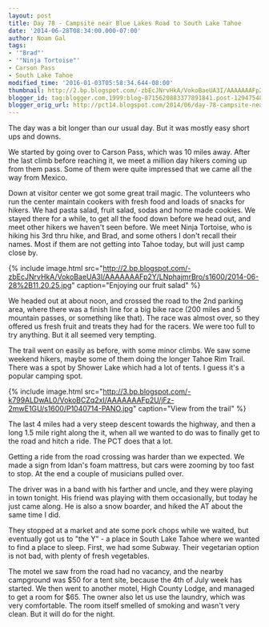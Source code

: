 ```yaml
---
layout: post
title: Day 78 - Campsite near Blue Lakes Road to South Lake Tahoe
date: '2014-06-28T08:34:00.000-07:00'
author: Noam Gal
tags:
- '"Brad"'
- '"Ninja Tortoise"'
- Carson Pass
- South Lake Tahoe
modified_time: '2016-01-03T05:58:34.644-08:00'
thumbnail: http://2.bp.blogspot.com/-zbEcJNrvHkA/VokoBaeUA3I/AAAAAAAFp2Y/LNphajmrBro/s72-c/2014-06-28%2B11.20.25.jpg
blogger_id: tag:blogger.com,1999:blog-8715620883377891841.post-1294754824091050618
blogger_orig_url: http://pct14.blogspot.com/2014/06/day-78-campsite-near-blue-lakes-road-to.html
---
```

The day was a bit longer than our usual day. But it was mostly easy short ups and downs.

We started by going over to Carson Pass, which was 10 miles away. After the last climb before reaching it, we meet a million day hikers coming up from them pass. Some of them were quite impressed that we came all the way from Mexico.

Down at visitor center we got some great trail magic. The volunteers who run the center maintain cookers with fresh food and loads of snacks for hikers. We had pasta salad, fruit salad, sodas and home made cookies. We stayed there for a while, to get all the food down before we head out, and meet other hikers we haven't seen before. We meet Ninja Tortoise, who is hiking his 3rd thru hike, and Brad, and some others I don't recall their names. Most if them are not getting into Tahoe today, but will just camp close by.

{% include image.html src="http://2.bp.blogspot.com/-zbEcJNrvHkA/VokoBaeUA3I/AAAAAAAFp2Y/LNphajmrBro/s1600/2014-06-28%2B11.20.25.jpg" caption="Enjoying our fruit salad" %}

We headed out at about noon, and crossed the road to the 2nd parking area, where there was a finish line for a big bike race (200 miles and 5 mountain passes, or something like that). The race was almost over, so they offered us fresh fruit and treats they had for the racers. We were too full to try anything. But it all seemed very tempting.

The trail went on easily as before, with some minor climbs. We saw some weekend hikers, maybe some of them doing the longer Tahoe Rim Trail. There was a spot by Shower Lake which had a lot of tents. I guess it's a popular camping spot.

{% include image.html src="http://3.bp.blogspot.com/-k799ALDwAL0/VokoBCZq2xI/AAAAAAAFp2U/jFz-2mwE1GU/s1600/P1040714-PANO.jpg" caption="View from the trail" %}

The last 4 miles had a very steep descent towards the highway, and then a long 1.5 mile right along the it, when all we wanted to do was to finally get to the road and hitch a ride. The PCT does that a lot.

Getting a ride from the road crossing was harder than we expected. We made a sign from Idan's foam mattress, but cars were zooming by too fast to stop. At the end a couple of musicians pulled over.

The driver was in a band with his farther and uncle, and they were playing in town tonight. His friend was playing with them occasionally, but today he just came along. He is also a snow boarder, and hiked the AT about the same time I did.

They stopped at a market and ate some pork chops while we waited, but eventually got us to "the Y" - a place in South Lake Tahoe where we wanted to find a place to sleep. First, we had some Subway. Their vegetarian option is not bad, with plenty of fresh vegetables.

The motel we saw from the road had no vacancy, and the nearby campground was $50 for a tent site, because the 4th of July week has started. We then went to another motel, High County Lodge, and managed to get a room for $65. The owner also let us use the laundry, which was very comfortable. The room itself smelled of smoking and wasn't very clean. But it will do for the night.
